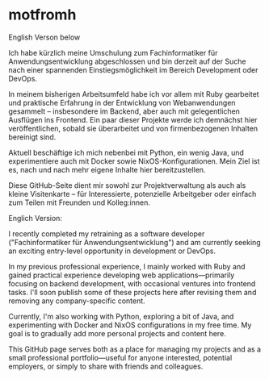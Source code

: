 # motfromh
English Verson below

Ich habe kürzlich meine Umschulung zum Fachinformatiker für Anwendungsentwicklung abgeschlossen und bin derzeit auf der Suche nach einer spannenden Einstiegsmöglichkeit im Bereich Development oder DevOps.

In meinem bisherigen Arbeitsumfeld habe ich vor allem mit Ruby gearbeitet und praktische Erfahrung in der Entwicklung von Webanwendungen gesammelt – insbesondere im Backend, aber auch mit gelegentlichen Ausflügen ins Frontend. Ein paar dieser Projekte werde ich demnächst hier veröffentlichen, sobald sie überarbeitet und von firmenbezogenen Inhalten bereinigt sind.

Aktuell beschäftige ich mich nebenbei mit Python, ein wenig Java, und experimentiere auch mit Docker sowie NixOS-Konfigurationen. Mein Ziel ist es, nach und nach mehr eigene Inhalte hier bereitzustellen.

Diese GitHub-Seite dient mir sowohl zur Projektverwaltung als auch als kleine Visitenkarte – für Interessierte, potenzielle Arbeitgeber oder einfach zum Teilen mit Freunden und Kolleg:innen.


Englich Version:

I recently completed my retraining as a software developer ("Fachinformatiker für Anwendungsentwicklung") and am currently seeking an exciting entry-level opportunity in development or DevOps.

In my previous professional experience, I mainly worked with Ruby and gained practical experience developing web applications—primarily focusing on backend development, with occasional ventures into frontend tasks. I'll soon publish some of these projects here after revising them and removing any company-specific content.

Currently, I'm also working with Python, exploring a bit of Java, and experimenting with Docker and NixOS configurations in my free time. My goal is to gradually add more personal projects and content here.

This GitHub page serves both as a place for managing my projects and as a small professional portfolio—useful for anyone interested, potential employers, or simply to share with friends and colleagues.
